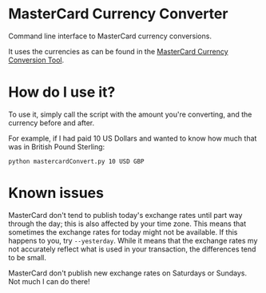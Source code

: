MasterCard Currency Converter
=============================

Command line interface to MasterCard currency conversions.

It uses the currencies as can be found in the [MasterCard Currency Conversion Tool](https://www.mastercard.com/global/currencyconversion/index.html).

# How do I use it?

To use it, simply call the script with the amount you're converting, and the currency before and after.

For example, if I had paid 10 US Dollars and wanted to know how much that was in British Pound Sterling:

```shell
python mastercardConvert.py 10 USD GBP
```

# Known issues

MasterCard don't tend to publish today's exchange rates until part way through the day; this is also affected by your time zone.  This means that sometimes the exchange rates for today might not be available.  If this happens to you, try `--yesterday`.  While it means that the exchange rates my not accurately reflect what is used in your transaction, the differences tend to be small.

MasterCard don't publish new exchange rates on Saturdays or Sundays.  Not much I can do there!
